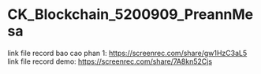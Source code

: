 # CK_Blockchain_5200909_PreannMesa
link file record bao cao phan 1:
https://screenrec.com/share/gw1HzC3aL5
link file record demo:
https://screenrec.com/share/7A8kn52Cjs